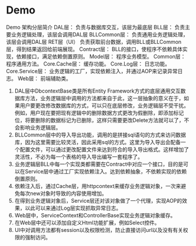 Demo
====

Demo
架构分层简介
DAL层：
负责与数据库交互，该层为最底层
BLL层：
负责主要业务逻辑处理，该层会调用DAL层
BLLCommon层：
负责通用业务逻辑处理，该层会调用DAL层
RET层（UI）
负责获取前台数据，调用BLL或BLLCommon层，得到结果返回给前端展现。
Contract层：
BLL的接口，使程序不依赖具体实现，依赖接口，满足依赖倒置原则。
Model层：
程序业务模型。
Common层：
程序通用方法。
Core.Cache层：
缓存功能。
Core.Log层：
日志功能。
Core.Service层：
业务逻辑的工厂，实现依赖注入，并通过AOP来记录异常日志。
Web层：
前端辅助类。

1.	DAL层中DbcontextBase类是所有Entity Framework方式的底层通用交互数据库方法，业务逻辑层中调用的方法都来自于此，这一层抽象的意义在于，如果用户要更改修改数据库的方式，可以只在底层修改，业务逻辑层不受干扰。例如，用户现在要把现有逻辑中的删除数据方式更改为假删除，即添加标记位，将要删除的数据标记为已删除，这样只需要更改Delete方法就可以了，不会影响业务逻辑层。
2.	BLLCommon层中的导入导出功能，调用的是拼接sql语句的方式来访问数据库，因为这里需要比较灵活，因此采用sql的方式。这里为导入导出会配备一个配置文件，可以通过更改配置文件来达到符合的导入导出格式。这样增加了灵活性，不必为每一个表格的导入导出编写一套程序了。
3.	业务逻辑层BLL中每一个实现类都需要在Contract中对应一个接口，目的是可以在Service层中通过工厂实现依赖注入。达到依赖抽象，不依赖实现的依赖倒置原则。
4.	依赖注入后，通过Cache层，用httpcontext来缓存业务逻辑对象，一次来避免每次new对象时导致的内容使用增加。
5.	在得到业务逻辑对象后，Service层还对该对象做了一个代理，实现AOP的效果，以此可以来通过Log层实现抓取异常日志。
6.	Web层中，ServiceContext和ControllerBase实现业务逻辑对象缓存。
7.	在Web层中还可以添加自定义Html功能扩展，例如Select控件。
8.	UI中对调用方法都有session以及权限检测，防止直接访问url以及没有有关权限的强制访问。
